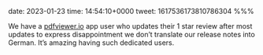 date: 2023-01-23
time: 14:54:10+0000
tweet: 1617536173810786304
%%%

We have a [pdfviewer.io](http://pdfviewer.io) app user who updates their 1 star review after most updates to express disappointment we don’t translate our release notes into German. It’s amazing having such dedicated users.

